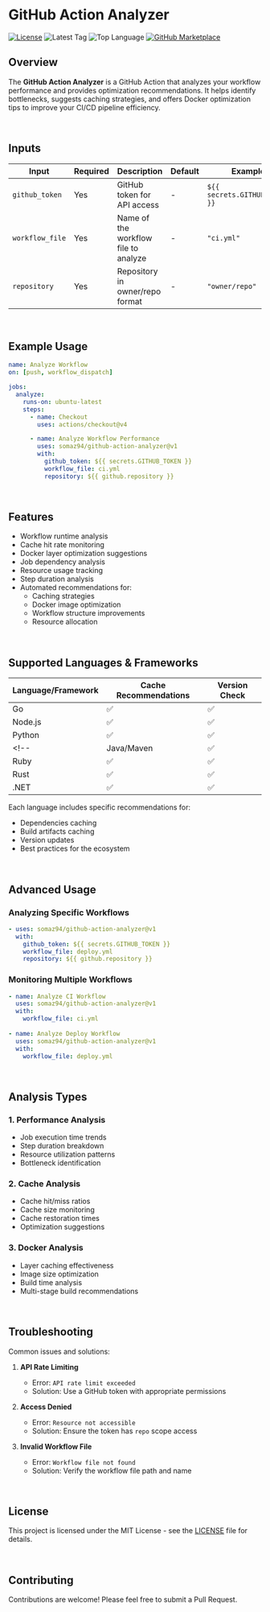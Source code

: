 # GitHub Action Analyzer

[![License](https://img.shields.io/github/license/somaz94/github-action-analyzer)](https://github.com/somaz94/github-action-analyzer)
![Latest Tag](https://img.shields.io/github/v/tag/somaz94/github-action-analyzer)
![Top Language](https://img.shields.io/github/languages/top/somaz94/github-action-analyzer?color=green&logo=go&logoColor=b)
[![GitHub Marketplace](https://img.shields.io/badge/Marketplace-GitHub%20Action%20Analyzer-blue?logo=github)](https://github.com/marketplace/actions/github-action-analyzer)

## Overview

The **GitHub Action Analyzer** is a GitHub Action that analyzes your workflow performance and provides optimization recommendations. It helps identify bottlenecks, suggests caching strategies, and offers Docker optimization tips to improve your CI/CD pipeline efficiency.

<br/>

## Inputs

| Input           | Required | Description                                    | Default | Example                |
|----------------|----------|------------------------------------------------|---------|------------------------|
| `github_token` | Yes      | GitHub token for API access                    | -       | `${{ secrets.GITHUB_TOKEN }}` |
| `workflow_file`| Yes      | Name of the workflow file to analyze          | -       | `"ci.yml"`            |
| `repository`   | Yes      | Repository in owner/repo format               | -       | `"owner/repo"`        |

<br/>

## Example Usage

```yaml
name: Analyze Workflow
on: [push, workflow_dispatch]

jobs:
  analyze:
    runs-on: ubuntu-latest
    steps:
      - name: Checkout
        uses: actions/checkout@v4

      - name: Analyze Workflow Performance
        uses: somaz94/github-action-analyzer@v1
        with:
          github_token: ${{ secrets.GITHUB_TOKEN }}
          workflow_file: ci.yml
          repository: ${{ github.repository }}
```

<br/>

## Features

- Workflow runtime analysis
- Cache hit rate monitoring
- Docker layer optimization suggestions
- Job dependency analysis
- Resource usage tracking
- Step duration analysis
- Automated recommendations for:
  - Caching strategies
  - Docker image optimization
  - Workflow structure improvements
  - Resource allocation

<br/>

## Supported Languages & Frameworks

| Language/Framework | Cache Recommendations | Version Check |
|-------------------|----------------------|---------------|
| Go                | ✅                   | ✅            |
| Node.js          | ✅                   | ✅            |
| Python           | ✅                   | ✅            |
<!-- | Java/Maven       | ✅                   | ✅            |
| Ruby             | ✅                   | ✅            |
| Rust             | ✅                   | ✅            |
| .NET             | ✅                   | ✅            | -->

Each language includes specific recommendations for:
- Dependencies caching
- Build artifacts caching
- Version updates
- Best practices for the ecosystem

<br/>

## Advanced Usage

### Analyzing Specific Workflows

```yaml
- uses: somaz94/github-action-analyzer@v1
  with:
    github_token: ${{ secrets.GITHUB_TOKEN }}
    workflow_file: deploy.yml
    repository: ${{ github.repository }}
```

### Monitoring Multiple Workflows

```yaml
- name: Analyze CI Workflow
  uses: somaz94/github-action-analyzer@v1
  with:
    workflow_file: ci.yml
    
- name: Analyze Deploy Workflow
  uses: somaz94/github-action-analyzer@v1
  with:
    workflow_file: deploy.yml
```

<br/>

## Analysis Types

### 1. Performance Analysis
- Job execution time trends
- Step duration breakdown
- Resource utilization patterns
- Bottleneck identification

### 2. Cache Analysis
- Cache hit/miss ratios
- Cache size monitoring
- Cache restoration times
- Optimization suggestions

### 3. Docker Analysis
- Layer caching effectiveness
- Image size optimization
- Build time analysis
- Multi-stage build recommendations

<br/>

## Troubleshooting

Common issues and solutions:

1. **API Rate Limiting**
   - Error: `API rate limit exceeded`
   - Solution: Use a GitHub token with appropriate permissions

2. **Access Denied**
   - Error: `Resource not accessible`
   - Solution: Ensure the token has `repo` scope access

3. **Invalid Workflow File**
   - Error: `Workflow file not found`
   - Solution: Verify the workflow file path and name

<br/>

## License

This project is licensed under the MIT License - see the [LICENSE](LICENSE) file for details.

<br/>

## Contributing

Contributions are welcome! Please feel free to submit a Pull Request.